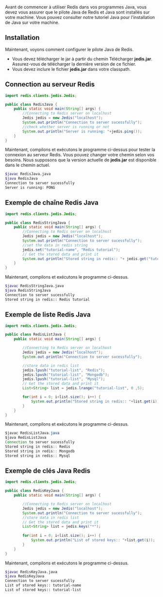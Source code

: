 Avant de commencer à utiliser Redis dans vos programmes Java, vous devez vous assurer que le pilote Java de Redis et Java sont installés sur votre machine. Vous pouvez consulter notre tutoriel Java pour l'installation de Java sur votre machine.

## Installation

Maintenant, voyons comment configurer le pilote Java de Redis.

- Vous devez télécharger le jar à partir du chemin Télécharger **jedis.jar**. Assurez-vous de télécharger la dernière version de ce fichier.
- Vous devez inclure le fichier **jedis.jar** dans votre classpath.

## Connection au serveur Redis

```java
import redis.clients.jedis.Jedis; 

public class RedisJava { 
    public static void main(String[] args) { 
        //Connecting to Redis server on localhost 
        Jedis jedis = new Jedis("localhost"); 
        System.out.println("Connection to server sucessfully"); 
        //check whether server is running or not 
        System.out.println("Server is running: "+jedis.ping()); 
    } 
}
```

Maintenant, compilons et exécutons le programme ci-dessus pour tester la connexion au serveur Redis. Vous pouvez changer votre chemin selon vos besoins. Nous supposons que la version actuelle de **jedis.jar** est disponible dans le chemin actuel.

```bash
$javac RedisJava.java 
$java RedisJava 
Connection to server sucessfully 
Server is running: PONG
```

## Exemple de chaîne Redis Java

```java
import redis.clients.jedis.Jedis; 

public class RedisStringJava { 
    public static void main(String[] args) { 
        //Connecting to Redis server on localhost 
        Jedis jedis = new Jedis("localhost"); 
        System.out.println("Connection to server sucessfully"); 
        //set the data in redis string 
        jedis.set("tutorial-name", "Redis tutorial"); 
        // Get the stored data and print it 
        System.out.println("Stored string in redis:: "+ jedis.get("tutorial-name")); 
    } 
}
```

Maintenant, compilons et exécutons le programme ci-dessus.

```bash
$javac RedisStringJava.java 
$java RedisStringJava 
Connection to server sucessfully 
Stored string in redis:: Redis tutorial 
```

## Exemple de liste Redis Java

```java
import redis.clients.jedis.Jedis; 

public class RedisListJava { 
    public static void main(String[] args) { 

        //Connecting to Redis server on localhost 
        Jedis jedis = new Jedis("localhost"); 
        System.out.println("Connection to server sucessfully"); 

        //store data in redis list 
        jedis.lpush("tutorial-list", "Redis"); 
        jedis.lpush("tutorial-list", "Mongodb"); 
        jedis.lpush("tutorial-list", "Mysql"); 
        // Get the stored data and print it 
        List<String> list = jedis.lrange("tutorial-list", 0 ,5); 

        for(int i = 0; i<list.size(); i++) { 
            System.out.println("Stored string in redis:: "+list.get(i)); 
        } 
    } 
}
```

Maintenant, compilons et exécutons le programme ci-dessus.

```java
$javac RedisListJava.java 
$java RedisListJava 
Connection to server sucessfully 
Stored string in redis:: Redis 
Stored string in redis:: Mongodb 
Stored string in redis:: Mysql
```

## Exemple de clés Java Redis

```java
import redis.clients.jedis.Jedis; 

public class RedisKeyJava { 
    public static void main(String[] args) { 

        //Connecting to Redis server on localhost 
        Jedis jedis = new Jedis("localhost"); 
        System.out.println("Connection to server sucessfully"); 
        //store data in redis list 
        // Get the stored data and print it 
        List<String> list = jedis.keys("*"); 
        
        for(int i = 0; i<list.size(); i++) { 
            System.out.println("List of stored keys:: "+list.get(i)); 
        } 
    } 
}
```

Maintenant, compilons et exécutons le programme ci-dessus.

```bash
$javac RedisKeyJava.java 
$java RedisKeyJava 
Connection to server sucessfully 
List of stored keys:: tutorial-name 
List of stored keys:: tutorial-list
```